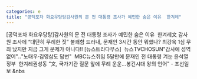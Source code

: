 ```yaml
---
categories: e
title: "공덕포차 화요우당탕감사원의 문 전 대통령 조사가 예민한 숨은 이유  한겨레"
---
```

[공덕포차 화요우당탕]감사원의 문 전 대통령 조사가 예민한 숨은 이유&nbsp;&nbsp;한겨레文 감사원 조사에 “대단히 무례한 짓” 불쾌함 드러내, 문재인 3시간 동안 뭐했나? 최강욱 1심 무죄 났지만 지금 그게 문제가 아니다!! [뉴스트라다무스]&nbsp;&nbsp;뉴스TVCHOSUN"감사에 성역 없어"‥"노태우·김영삼도 답변"&nbsp;&nbsp;MBC뉴스취임 5달만에 문재인 전 대통령 겨눈 윤석열 정부&nbsp;&nbsp;한겨레권성동 “文, 국가기관 질문 앞에 무례 운운...봉건시대 왕의 언어” - 조선일보&nbsp;&nbs